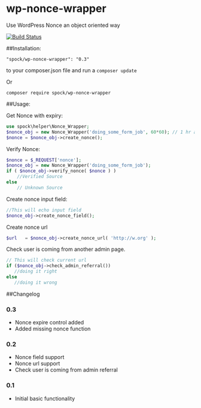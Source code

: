 # wp-nonce-wrapper
Use WordPress Nonce an object oriented way 

[![Build Status](https://travis-ci.org/PatelUtkarsh/wp-nonce-wrapper.svg?branch=master)](https://travis-ci.org/PatelUtkarsh/wp-nonce-wrapper)

##Installation:

```
"spock/wp-nonce-wrapper": "0.3"
```

to your composer.json file and run a `composer update`

Or 
```
composer require spock/wp-nonce-wrapper
```

##Usage:

Get Nonce with expiry:
```php
use spock\helper\Nonce_Wrapper;
$nonce_obj = new Nonce_Wrapper('doing_some_form_job', 60*60); // 1 hr as it is expecting it to pass in seconds note that default is 1 day.
$nonce = $nonce_obj->create_nonce();
```

Verify Nonce:

```php
$nonce = $_REQUEST['nonce'];
$nonce_obj = new Nonce_Wrapper('doing_some_form_job');
if ( $nonce_obj->verify_nonce( $nonce ) )
    //Verified Source 
else 
    // Unknown Source
```

Create nonce input field:

```php
//This will echo input field
$nonce_obj->create_nonce_field();
```

Create nonce url 
```php
$url   = $nonce_obj->create_nonce_url( 'http://w.org' );
```

Check user is coming from another admin page.
 
 ```php
 // This will check current url 
 if ($nonce_obj->check_admin_referral())
    //doing it right
 else 
    //doing it wrong
 ```
 
 
##Changelog 

### 0.3 ###
* Nonce expire control added
* Added missing nonce function

### 0.2 ###
* Nonce field support 
* Nonce url support
* Check user is coming from admin referral

### 0.1 ###
* Initial basic functionality
